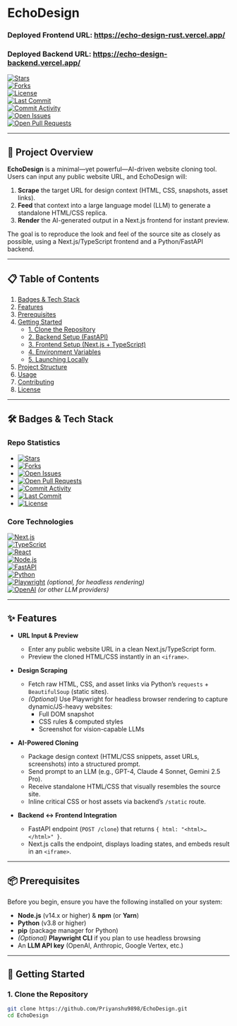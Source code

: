 # EchoDesign

### Deployed Frontend URL: https://echo-design-rust.vercel.app/
### Deployed Backend URL: https://echo-design-backend.vercel.app/

[![Stars](https://img.shields.io/github/stars/Priyanshu9898/EchoDesign?style=social)](https://github.com/Priyanshu9898/EchoDesign/stargazers)  
[![Forks](https://img.shields.io/github/forks/Priyanshu9898/EchoDesign?style=social)](https://github.com/Priyanshu9898/EchoDesign/network/members)  
[![License](https://img.shields.io/github/license/Priyanshu9898/EchoDesign)](https://github.com/Priyanshu9898/EchoDesign/blob/main/LICENSE)  
[![Last Commit](https://img.shields.io/github/last-commit/Priyanshu9898/EchoDesign)](https://github.com/Priyanshu9898/EchoDesign/commits/main)  
[![Commit Activity](https://img.shields.io/github/commit-activity/y/Priyanshu9898/EchoDesign)](https://github.com/Priyanshu9898/EchoDesign/commits/main)  
[![Open Issues](https://img.shields.io/github/issues/Priyanshu9898/EchoDesign)](https://github.com/Priyanshu9898/EchoDesign/issues)  
[![Open Pull Requests](https://img.shields.io/github/issues-pr/Priyanshu9898/EchoDesign)](https://github.com/Priyanshu9898/EchoDesign/pulls)

---

## 🚀 Project Overview

**EchoDesign** is a minimal—yet powerful—AI-driven website cloning tool. Users can input any public website URL, and EchoDesign will:

1. **Scrape** the target URL for design context (HTML, CSS, snapshots, asset links).  
2. **Feed** that context into a large language model (LLM) to generate a standalone HTML/CSS replica.  
3. **Render** the AI-generated output in a Next.js frontend for instant preview.

The goal is to reproduce the look and feel of the source site as closely as possible, using a Next.js/TypeScript frontend and a Python/FastAPI backend.

---

## 📋 Table of Contents

1. [Badges & Tech Stack](#-badges--tech-stack)  
2. [Features](#-features)  
3. [Prerequisites](#-prerequisites)  
4. [Getting Started](#-getting-started)  
   - [1. Clone the Repository](#1-clone-the-repository)  
   - [2. Backend Setup (FastAPI)](#2-backend-setup-fastapi)  
   - [3. Frontend Setup (Next.js + TypeScript)](#3-frontend-setup-nextjs--typescript)  
   - [4. Environment Variables](#4-environment-variables)  
   - [5. Launching Locally](#5-launching-locally)  
5. [Project Structure](#-project-structure)  
6. [Usage](#-usage)  
7. [Contributing](#-contributing)  
8. [License](#-license)

---

## 🛠️ Badges & Tech Stack

### Repo Statistics

- [![Stars](https://img.shields.io/github/stars/Priyanshu9898/EchoDesign?style=social)](https://github.com/Priyanshu9898/EchoDesign/stargazers)  
- [![Forks](https://img.shields.io/github/forks/Priyanshu9898/EchoDesign?style=social)](https://github.com/Priyanshu9898/EchoDesign/network/members)  
- [![Open Issues](https://img.shields.io/github/issues/Priyanshu9898/EchoDesign)](https://github.com/Priyanshu9898/EchoDesign/issues)  
- [![Open Pull Requests](https://img.shields.io/github/issues-pr/Priyanshu9898/EchoDesign)](https://github.com/Priyanshu9898/EchoDesign/pulls)  
- [![Commit Activity](https://img.shields.io/github/commit-activity/y/Priyanshu9898/EchoDesign)](https://github.com/Priyanshu9898/EchoDesign/commits/main)  
- [![Last Commit](https://img.shields.io/github/last-commit/Priyanshu9898/EchoDesign)](https://github.com/Priyanshu9898/EchoDesign/commits/main)  
- [![License](https://img.shields.io/github/license/Priyanshu9898/EchoDesign)](https://github.com/Priyanshu9898/EchoDesign/blob/main/LICENSE)

### Core Technologies

[![Next.js](https://img.shields.io/badge/Next.js-000000?style=flat&logo=next.js&logoColor=white)](https://nextjs.org/)  
[![TypeScript](https://img.shields.io/badge/TypeScript-3178C6?style=flat&logo=typescript&logoColor=white)](https://www.typescriptlang.org/)  
[![React](https://img.shields.io/badge/React-20232A?style=flat&logo=react&logoColor=61DAFB)](https://reactjs.org/)  
[![Node.js](https://img.shields.io/badge/Node.js-339933?style=flat&logo=node.js&logoColor=white)](https://nodejs.org/)  
[![FastAPI](https://img.shields.io/badge/FastAPI-009688?style=flat&logo=fastapi&logoColor=white)](https://fastapi.tiangolo.com/)  
[![Python](https://img.shields.io/badge/Python-3776AB?style=flat&logo=python&logoColor=white)](https://www.python.org/)  
[![Playwright](https://img.shields.io/badge/Playwright-4F516D?style=flat&logo=playwright&logoColor=white)](https://playwright.dev/python/) *(optional, for headless rendering)*  
[![OpenAI](https://img.shields.io/badge/OpenAI-412991?style=flat&logo=openai&logoColor=white)](https://openai.com/) *(or other LLM providers)*  

---

## ✨ Features

- **URL Input & Preview**  
  - Enter any public website URL in a clean Next.js/TypeScript form.  
  - Preview the cloned HTML/CSS instantly in an `<iframe>`.

- **Design Scraping**  
  - Fetch raw HTML, CSS, and asset links via Python’s `requests` + `BeautifulSoup` (static sites).  
  - *(Optional)* Use Playwright for headless browser rendering to capture dynamic/JS-heavy websites:  
    - Full DOM snapshot  
    - CSS rules & computed styles  
    - Screenshot for vision-capable LLMs  

- **AI-Powered Cloning**  
  - Package design context (HTML/CSS snippets, asset URLs, screenshots) into a structured prompt.  
  - Send prompt to an LLM (e.g., GPT-4, Claude 4 Sonnet, Gemini 2.5 Pro).  
  - Receive standalone HTML/CSS that visually resembles the source site.  
  - Inline critical CSS or host assets via backend’s `/static` route.

- **Backend ↔ Frontend Integration**  
  - FastAPI endpoint (`POST /clone`) that returns `{ html: "<html>…</html>" }`.  
  - Next.js calls the endpoint, displays loading states, and embeds result in an `<iframe>`.

---

## 📦 Prerequisites

Before you begin, ensure you have the following installed on your system:

- **Node.js** (v14.x or higher) & **npm** (or **Yarn**)  
- **Python** (v3.8 or higher)  
- **pip** (package manager for Python)  
- *(Optional)* **Playwright CLI** if you plan to use headless browsing  
- An **LLM API key** (OpenAI, Anthropic, Google Vertex, etc.)  

---

## 🏁 Getting Started

### 1. Clone the Repository

```bash
git clone https://github.com/Priyanshu9898/EchoDesign.git
cd EchoDesign
```
